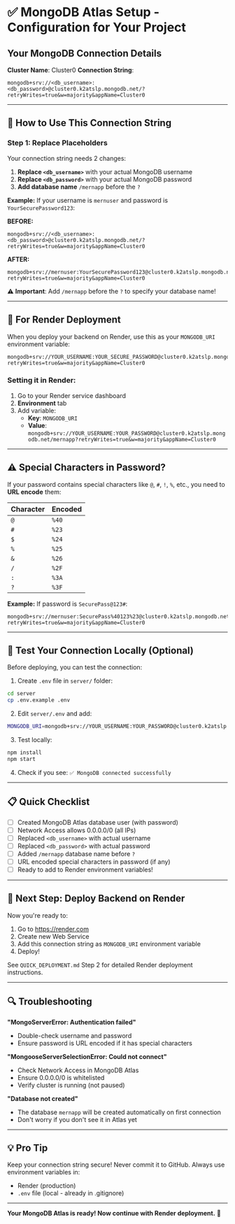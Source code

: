 # ✅ MongoDB Atlas Setup - Configuration for Your Project

## Your MongoDB Connection Details

**Cluster Name**: Cluster0
**Connection String**: 
```
mongodb+srv://<db_username>:<db_password>@cluster0.k2atslp.mongodb.net/?retryWrites=true&w=majority&appName=Cluster0
```

---

## 🔧 How to Use This Connection String

### Step 1: Replace Placeholders

Your connection string needs 2 changes:

1. **Replace `<db_username>`** with your actual MongoDB username
2. **Replace `<db_password>`** with your actual MongoDB password
3. **Add database name** `/mernapp` before the `?`

**Example:**
If your username is `mernuser` and password is `YourSecurePassword123`:

**BEFORE:**
```
mongodb+srv://<db_username>:<db_password>@cluster0.k2atslp.mongodb.net/?retryWrites=true&w=majority&appName=Cluster0
```

**AFTER:**
```
mongodb+srv://mernuser:YourSecurePassword123@cluster0.k2atslp.mongodb.net/mernapp?retryWrites=true&w=majority&appName=Cluster0
```

⚠️ **Important**: Add `/mernapp` before the `?` to specify your database name!

---

## 🔐 For Render Deployment

When you deploy your backend on Render, use this as your `MONGODB_URI` environment variable:

```
mongodb+srv://YOUR_USERNAME:YOUR_SECURE_PASSWORD@cluster0.k2atslp.mongodb.net/mernapp?retryWrites=true&w=majority&appName=Cluster0
```

### Setting it in Render:

1. Go to your Render service dashboard
2. **Environment** tab
3. Add variable:
   - **Key**: `MONGODB_URI`
   - **Value**: `mongodb+srv://YOUR_USERNAME:YOUR_PASSWORD@cluster0.k2atslp.mongodb.net/mernapp?retryWrites=true&w=majority&appName=Cluster0`

---

## ⚠️ Special Characters in Password?

If your password contains special characters like `@`, `#`, `!`, `%`, etc., you need to **URL encode** them:

| Character | Encoded |
|-----------|---------|
| `@` | `%40` |
| `#` | `%23` |
| `$` | `%24` |
| `%` | `%25` |
| `&` | `%26` |
| `/` | `%2F` |
| `:` | `%3A` |
| `?` | `%3F` |

**Example:** If password is `SecurePass@123#`:
```
mongodb+srv://mernuser:SecurePass%40123%23@cluster0.k2atslp.mongodb.net/mernapp?retryWrites=true&w=majority&appName=Cluster0
```

---

## 🧪 Test Your Connection Locally (Optional)

Before deploying, you can test the connection:

1. Create `.env` file in `server/` folder:
```bash
cd server
cp .env.example .env
```

2. Edit `server/.env` and add:
```bash
MONGODB_URI=mongodb+srv://YOUR_USERNAME:YOUR_PASSWORD@cluster0.k2atslp.mongodb.net/mernapp?retryWrites=true&w=majority&appName=Cluster0
```

3. Test locally:
```bash
npm install
npm start
```

4. Check if you see: `✅ MongoDB connected successfully`

---

## 📋 Quick Checklist

- [ ] Created MongoDB Atlas database user (with password)
- [ ] Network Access allows 0.0.0.0/0 (all IPs)
- [ ] Replaced `<db_username>` with actual username
- [ ] Replaced `<db_password>` with actual password
- [ ] Added `/mernapp` database name before `?`
- [ ] URL encoded special characters in password (if any)
- [ ] Ready to add to Render environment variables!

---

## 🚀 Next Step: Deploy Backend on Render

Now you're ready to:
1. Go to https://render.com
2. Create new Web Service
3. Add this connection string as `MONGODB_URI` environment variable
4. Deploy!

See `QUICK_DEPLOYMENT.md` Step 2 for detailed Render deployment instructions.

---

## 🔍 Troubleshooting

**"MongoServerError: Authentication failed"**
- Double-check username and password
- Ensure password is URL encoded if it has special characters

**"MongooseServerSelectionError: Could not connect"**
- Check Network Access in MongoDB Atlas
- Ensure 0.0.0.0/0 is whitelisted
- Verify cluster is running (not paused)

**"Database not created"**
- The database `mernapp` will be created automatically on first connection
- Don't worry if you don't see it in Atlas yet

---

## 💡 Pro Tip

Keep your connection string secure! Never commit it to GitHub. Always use environment variables in:
- Render (production)
- `.env` file (local - already in .gitignore)

---

**Your MongoDB Atlas is ready! Now continue with Render deployment.** 🎉
